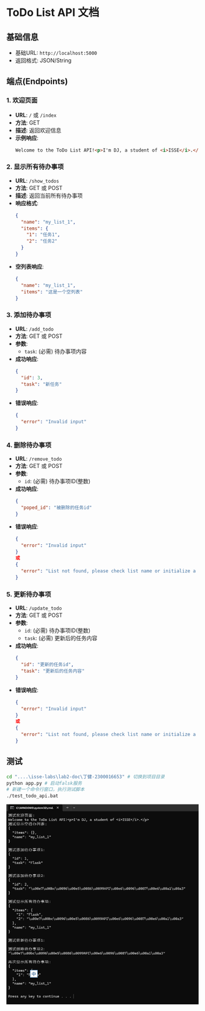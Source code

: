 # ToDo List API 文档

## 基础信息
- 基础URL: `http://localhost:5000`
- 返回格式: JSON/String


## 端点(Endpoints)

### 1. 欢迎页面
- **URL**: `/` 或 `/index`
- **方法**: GET
- **描述**: 返回欢迎信息
- **示例响应**:
  ```html
  Welcome to the ToDo List API!<p>I'm DJ, a student of <i>ISSE</i>.</p>
  ```

### 2. 显示所有待办事项
- **URL**: `/show_todos`
- **方法**: GET 或 POST
- **描述**: 返回当前所有待办事项
- **响应格式**:
  ```json
  {
    "name": "my_list_1",
    "items": {
      "1": "任务1",
      "2": "任务2"
    }
  }
  ```
- **空列表响应**:
  ```json
  {
    "name": "my_list_1",
    "items": "这是一个空列表"
  }
  ```

### 3. 添加待办事项
- **URL**: `/add_todo`
- **方法**: GET 或 POST
- **参数**:
  - `task`: (必需) 待办事项内容
- **成功响应**:
  ```json
  {
    "id": 3,
    "task": "新任务"
  }
  ```
- **错误响应**:
  ```json
  {
    "error": "Invalid input"
  }
  ```

### 4. 删除待办事项
- **URL**: `/remove_todo`
- **方法**: GET 或 POST
- **参数**:
  - `id`: (必需) 待办事项ID(整数)
- **成功响应**:
  ```json
  {
    "poped_id": "被删除的任务id"
  }
  ```
- **错误响应**:
  ```json
  {
    "error": "Invalid input"
  }
  或
  {
    "error": "List not found, please check list name or initialize a todolist first."
  }
  ```

### 5. 更新待办事项
- **URL**: `/update_todo`
- **方法**: GET 或 POST
- **参数**:
  - `id`: (必需) 待办事项ID(整数)
  - `task`: (必需) 更新后的任务内容
- **成功响应**:
  ```json
  {
    "id": "更新的任务id",
    "task": "更新后的任务内容"
  }
  ```
- **错误响应**:
  ```json
  {
    "error": "Invalid input"
  }
  或
  {
    "error": "List not found, please check list name or initialize a todolist first."
  }
  ```

## 测试

   ```bash
   cd "....\isse-labs\lab2-doc\丁健-2300016653" # 切换到项目目录
   python app.py # 启动falsk服务
   # 新建一个命令行窗口，执行测试脚本
   ./test_todo_api.bat
   ```
![result](image.png)